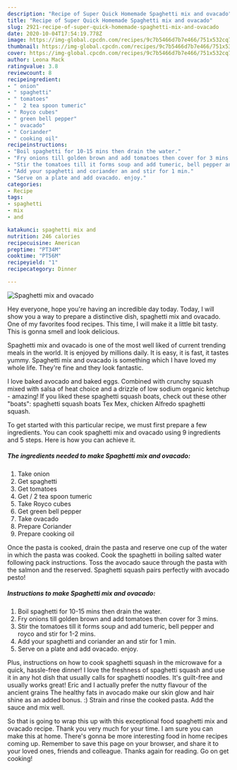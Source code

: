 ```yaml
---
description: "Recipe of Super Quick Homemade Spaghetti mix and ovacado"
title: "Recipe of Super Quick Homemade Spaghetti mix and ovacado"
slug: 2921-recipe-of-super-quick-homemade-spaghetti-mix-and-ovacado
date: 2020-10-04T17:54:19.778Z
image: https://img-global.cpcdn.com/recipes/9c7b5466d7b7e466/751x532cq70/spaghetti-mix-and-ovacado-recipe-main-photo.jpg
thumbnail: https://img-global.cpcdn.com/recipes/9c7b5466d7b7e466/751x532cq70/spaghetti-mix-and-ovacado-recipe-main-photo.jpg
cover: https://img-global.cpcdn.com/recipes/9c7b5466d7b7e466/751x532cq70/spaghetti-mix-and-ovacado-recipe-main-photo.jpg
author: Leona Mack
ratingvalue: 3.8
reviewcount: 8
recipeingredient:
- " onion"
- " spaghetti"
- " tomatoes"
- "  2 tea spoon tumeric"
- " Royco cubes"
- " green bell pepper"
- " ovacado"
- " Coriander"
- " cooking oil"
recipeinstructions:
- "Boil spaghetti for 10-15 mins then drain the water."
- "Fry onions till golden brown and add tomatoes then cover for 3 mins."
- "Stir the tomatoes till it forms soup and add tumeric, bell pepper and royco and stir for 1-2 mins."
- "Add your spaghetti and coriander an and stir for 1 min."
- "Serve on a plate and add ovacado. enjoy."
categories:
- Recipe
tags:
- spaghetti
- mix
- and

katakunci: spaghetti mix and 
nutrition: 246 calories
recipecuisine: American
preptime: "PT34M"
cooktime: "PT56M"
recipeyield: "1"
recipecategory: Dinner

---
```



![Spaghetti mix and ovacado](https://img-global.cpcdn.com/recipes/9c7b5466d7b7e466/751x532cq70/spaghetti-mix-and-ovacado-recipe-main-photo.jpg)

Hey everyone, hope you're having an incredible day today. Today, I will show you a way to prepare a distinctive dish, spaghetti mix and ovacado. One of my favorites food recipes. This time, I will make it a little bit tasty. This is gonna smell and look delicious.

Spaghetti mix and ovacado is one of the most well liked of current trending meals in the world. It is enjoyed by millions daily. It is easy, it is fast, it tastes yummy. Spaghetti mix and ovacado is something which I have loved my whole life. They're fine and they look fantastic.

I love baked avocado and baked eggs. Combined with crunchy squash mixed with salsa of heat choice and a drizzle of low sodium organic ketchup - amazing! If you liked these spaghetti squash boats, check out these other &#34;boats&#34;: spaghetti squash boats Tex Mex, chicken Alfredo spaghetti squash.


To get started with this particular recipe, we must first prepare a few ingredients. You can cook spaghetti mix and ovacado using 9 ingredients and 5 steps. Here is how you can achieve it.

<!--inarticleads1-->

##### The ingredients needed to make Spaghetti mix and ovacado:

1. Take  onion
1. Get  spaghetti
1. Get  tomatoes
1. Get  / 2 tea spoon tumeric
1. Take  Royco cubes
1. Get  green bell pepper
1. Take  ovacado
1. Prepare  Coriander
1. Prepare  cooking oil


Once the pasta is cooked, drain the pasta and reserve one cup of the water in which the pasta was cooked. Cook the spaghetti in boiling salted water following pack instructions. Toss the avocado sauce through the pasta with the salmon and the reserved. Spaghetti squash pairs perfectly with avocado pesto! 

<!--inarticleads2-->

##### Instructions to make Spaghetti mix and ovacado:

1. Boil spaghetti for 10-15 mins then drain the water.
1. Fry onions till golden brown and add tomatoes then cover for 3 mins.
1. Stir the tomatoes till it forms soup and add tumeric, bell pepper and royco and stir for 1-2 mins.
1. Add your spaghetti and coriander an and stir for 1 min.
1. Serve on a plate and add ovacado. enjoy.


Plus, instructions on how to cook spaghetti squash in the microwave for a quick, hassle-free dinner! I love the freshness of spaghetti squash and use it in any hot dish that usually calls for spaghetti noodles. It&#39;s guilt-free and usually works great! Eric and I actually prefer the nutty flavour of the ancient grains The healthy fats in avocado make our skin glow and hair shine as an added bonus. :) Strain and rinse the cooked pasta. Add the sauce and mix well. 

So that is going to wrap this up with this exceptional food spaghetti mix and ovacado recipe. Thank you very much for your time. I am sure you can make this at home. There's gonna be more interesting food in home recipes coming up. Remember to save this page on your browser, and share it to your loved ones, friends and colleague. Thanks again for reading. Go on get cooking!
